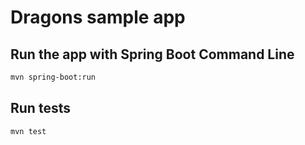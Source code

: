 
# Dragons sample app

## Run the app with Spring Boot Command Line

```bash
mvn spring-boot:run
```

## Run tests

```bash
mvn test
```
